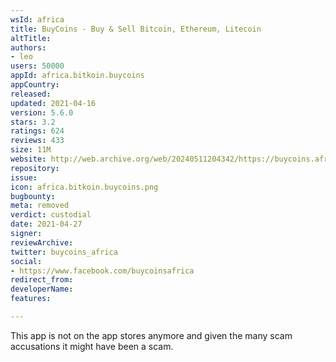 ```yaml
---
wsId: africa
title: BuyCoins - Buy & Sell Bitcoin, Ethereum, Litecoin
altTitle: 
authors:
- leo
users: 50000
appId: africa.bitkoin.buycoins
appCountry: 
released: 
updated: 2021-04-16
version: 5.6.0
stars: 3.2
ratings: 624
reviews: 433
size: 11M
website: http://web.archive.org/web/20240511204342/https://buycoins.africa/
repository: 
issue: 
icon: africa.bitkoin.buycoins.png
bugbounty: 
meta: removed
verdict: custodial
date: 2021-04-27
signer: 
reviewArchive: 
twitter: buycoins_africa
social:
- https://www.facebook.com/buycoinsafrica
redirect_from: 
developerName: 
features: 

---
```


This app is not on the app stores anymore and given the many scam accusations it
might have been a scam.
